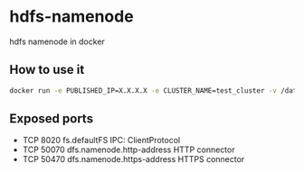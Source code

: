 # hdfs-namenode

hdfs namenode in docker

## How to use it

```bash
docker run -e PUBLISHED_IP=X.X.X.X -e CLUSTER_NAME=test_cluster -v /data:/var/hdfs/namenode -d --name hdfs-nn -p 8020:8020 -p 50070:50070 2breakfast/hadoop:centos7-2.7.3-nn
```

## Exposed ports

* TCP   8020    fs.defaultFS                    IPC: ClientProtocol
* TCP   50070   dfs.namenode.http-address       HTTP connector
* TCP   50470   dfs.namenode.https-address      HTTPS connector
